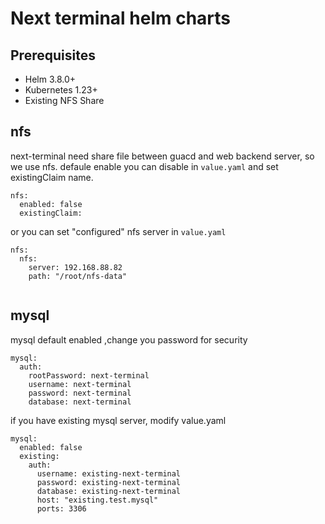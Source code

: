 # Next terminal helm charts

## Prerequisites

- Helm 3.8.0+
- Kubernetes 1.23+
- Existing NFS Share


## nfs 

next-terminal need share file between guacd and web backend server, so we use nfs.  defaule enable  you can disable  in `value.yaml` and set existingClaim name.
```
nfs:
  enabled: false
  existingClaim:
```


or you can set "configured" nfs server in  `value.yaml`
```
nfs:
  nfs:
    server: 192.168.88.82
    path: "/root/nfs-data"
    
```
## mysql

mysql default enabled ,change you password  for security

```
mysql:
  auth:
    rootPassword: next-terminal
    username: next-terminal
    password: next-terminal
    database: next-terminal
```

if you have  existing mysql server, modify value.yaml
```
mysql:
  enabled: false
  existing:
    auth:
      username: existing-next-terminal
      password: existing-next-terminal
      database: existing-next-terminal
      host: "existing.test.mysql"
      ports: 3306
```
